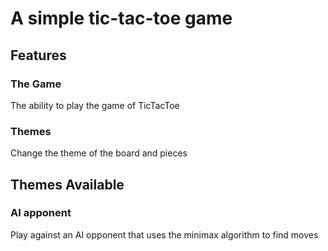 # A simple tic-tac-toe game
## Features
### The Game
The ability to play the game of TicTacToe
### Themes
Change the theme of the board and pieces
## Themes Available

### AI apponent  
Play against an AI opponent that uses the minimax algorithm to find moves

